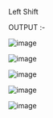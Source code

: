 Left Shift 

OUTPUT :- 

![image](https://user-images.githubusercontent.com/121419206/213469739-088552ee-e6f6-4fa8-b098-ac664a7c1e80.png)


![image](https://user-images.githubusercontent.com/121419206/213469948-68656627-3d75-4735-8f88-6230f40dd7a6.png)


![image](https://user-images.githubusercontent.com/121419206/213470061-b1b1327a-1ffd-4c3f-b48f-55065d91db3f.png)

![image](https://user-images.githubusercontent.com/121419206/213470248-211a69ff-368e-4376-b89d-898a1420bc69.png)


![image](https://user-images.githubusercontent.com/121419206/213470397-aff561c1-c935-4f00-829d-d7c9c8afac0f.png)
